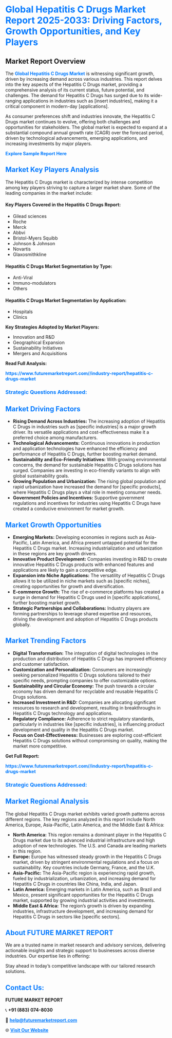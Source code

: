 <h1 style="color: #007BFF;">Global Hepatitis C Drugs Market Report 2025-2033: Driving Factors, Growth Opportunities, and Key Players</h1>

<section id="overview">
<h2>Market Report Overview</h2>
<p>The <a href="https://www.futuremarketreport.com//industry-report/hepatitis-c-drugs-market" style="color: #007BFF; text-decoration: none;"><strong>Global Hepatitis C Drugs Market</strong></a> is witnessing significant growth, driven by increasing demand across various industries. This report delves into the key aspects of the Hepatitis C Drugs market, providing a comprehensive analysis of its current status, future potential, and challenges. The demand for Hepatitis C Drugs has surged due to its wide-ranging applications in industries such as [insert industries], making it a critical component in modern-day [applications].</p>
<p>As consumer preferences shift and industries innovate, the Hepatitis C Drugs market continues to evolve, offering both challenges and opportunities for stakeholders. The global market is expected to expand at a substantial compound annual growth rate (CAGR) over the forecast period, driven by technological advancements, emerging applications, and increasing investments by major players.</p>
</section>

<section id="overview">
<p><a href="https://www.futuremarketreport.com//request-sample/reportId=77000" style="color: #007BFF; text-decoration: none;"><strong>Explore Sample Report Here</strong></a></p>
</section>

<section id="key-players">
<h2 style="color: #007BFF;">Market Key Players Analysis</h2>
<p>The Hepatitis C Drugs market is characterized by intense competition among key players striving to capture a larger market share. Some of the leading companies in the market include:</p>
<h4>Key Players Covered in the Hepatitis C Drugs Report:</h4>
<ul><li>Gilead sciences</li><li>Roche</li><li>Merck</li><li>Abbvi</li><li>Bristol-Myers Squibb</li><li>Johnson &amp; Johnson</li><li>Novartis</li><li>Glaxosmithkline</li></ul>
<h4>Hepatitis C Drugs Market Segmentation by Type:</h4>
<ul><li>Anti-Viral</li><li>Immuno-modulators</li><li>Others</li></ul>

<h4>Hepatitis C Drugs Market Segmentation by Application:</h4>
<ul><li>Hospitals</li><li>Clinics</li></ul>
<p><strong>Key Strategies Adopted by Market Players:</strong></p>
<ul>
<li>Innovation and R&D</li>
<li>Geographical Expansion</li>
<li>Sustainability Initiatives</li>
<li>Mergers and Acquisitions</li>
</ul>
</section>

<section>
<p><strong>Read Full Analysis: </strong></p><a href="https://www.futuremarketreport.com//industry-report/hepatitis-c-drugs-market" style="color: #007BFF; text-decoration: none;"><strong>https://www.futuremarketreport.com//industry-report/hepatitis-c-drugs-market</strong></a>
<h3 style="color: #007BFF;">Strategic Questions Addressed:</h3>
</section>

<section id="driving-factors">
<h2 style="color: #007BFF;">Market Driving Factors</h2>
<ul>
<li><strong>Rising Demand Across Industries:</strong> The increasing adoption of Hepatitis C Drugs in industries such as [specific industries] is a major growth driver. Its versatile applications and cost-effectiveness make it a preferred choice among manufacturers.</li>
<li><strong>Technological Advancements:</strong> Continuous innovations in production and application technologies have enhanced the efficiency and performance of Hepatitis C Drugs, further boosting market demand.</li>
<li><strong>Sustainability and Eco-Friendly Initiatives:</strong> With growing environmental concerns, the demand for sustainable Hepatitis C Drugs solutions has surged. Companies are investing in eco-friendly variants to align with global sustainability goals.</li>
<li><strong>Growing Population and Urbanization:</strong> The rising global population and rapid urbanization have increased the demand for [specific products], where Hepatitis C Drugs plays a vital role in meeting consumer needs.</li>
<li><strong>Government Policies and Incentives:</strong> Supportive government regulations and incentives for industries using Hepatitis C Drugs have created a conducive environment for market growth.</li>
</ul>
</section>

<section id="growth-opportunities">
<h2 style="color: #007BFF;">Market Growth Opportunities</h2>
<ul>
<li><strong>Emerging Markets:</strong> Developing economies in regions such as Asia-Pacific, Latin America, and Africa present untapped potential for the Hepatitis C Drugs market. Increasing industrialization and urbanization in these regions are key growth drivers.</li>
<li><strong>Innovative Product Development:</strong> Companies investing in R&D to create innovative Hepatitis C Drugs products with enhanced features and applications are likely to gain a competitive edge.</li>
<li><strong>Expansion into Niche Applications:</strong> The versatility of Hepatitis C Drugs allows it to be utilized in niche markets such as [specific niches], creating opportunities for growth and diversification.</li>
<li><strong>E-commerce Growth:</strong> The rise of e-commerce platforms has created a surge in demand for Hepatitis C Drugs used in [specific applications], further boosting market growth.</li>
<li><strong>Strategic Partnerships and Collaborations:</strong> Industry players are forming partnerships to leverage shared expertise and resources, driving the development and adoption of Hepatitis C Drugs products globally.</li>
</ul>
</section>

<section id="trending-factors">
<h2 style="color: #007BFF;">Market Trending Factors</h2>
<ul>
<li><strong>Digital Transformation:</strong> The integration of digital technologies in the production and distribution of Hepatitis C Drugs has improved efficiency and customer satisfaction.</li>
<li><strong>Customization and Personalization:</strong> Consumers are increasingly seeking personalized Hepatitis C Drugs solutions tailored to their specific needs, prompting companies to offer customizable options.</li>
<li><strong>Sustainability and Circular Economy:</strong> The push towards a circular economy has driven demand for recyclable and reusable Hepatitis C Drugs solutions.</li>
<li><strong>Increased Investment in R&D:</strong> Companies are allocating significant resources to research and development, resulting in breakthroughs in Hepatitis C Drugs technology and applications.</li>
<li><strong>Regulatory Compliance:</strong> Adherence to strict regulatory standards, particularly in industries like [specific industries], is influencing product development and quality in the Hepatitis C Drugs market.</li>
<li><strong>Focus on Cost-Effectiveness:</strong> Businesses are exploring cost-efficient Hepatitis C Drugs solutions without compromising on quality, making the market more competitive.</li>
</ul>
</section>

<section>
<p><strong>Get Full Report: </strong></p><a href="https://www.futuremarketreport.com//industry-report/hepatitis-c-drugs-market" style="color: #007BFF; text-decoration: none;"><strong>https://www.futuremarketreport.com//industry-report/hepatitis-c-drugs-market</strong></a>
<h3 style="color: #007BFF;">Strategic Questions Addressed:</h3>
</section>


<section id="regional-analysis">
<h2 style="color: #007BFF;">Market Regional Analysis</h2>
<p>The global Hepatitis C Drugs market exhibits varied growth patterns across different regions. The key regions analyzed in this report include North America, Europe, Asia-Pacific, Latin America, and the Middle East & Africa:</p>
<ul>
<li><strong>North America:</strong> This region remains a dominant player in the Hepatitis C Drugs market due to its advanced industrial infrastructure and high adoption of new technologies. The U.S. and Canada are leading markets in this region.</li>
<li><strong>Europe:</strong> Europe has witnessed steady growth in the Hepatitis C Drugs market, driven by stringent environmental regulations and a focus on sustainability. Key countries include Germany, France, and the U.K.</li>
<li><strong>Asia-Pacific:</strong> The Asia-Pacific region is experiencing rapid growth, fueled by industrialization, urbanization, and increasing demand for Hepatitis C Drugs in countries like China, India, and Japan.</li>
<li><strong>Latin America:</strong> Emerging markets in Latin America, such as Brazil and Mexico, present significant opportunities for the Hepatitis C Drugs market, supported by growing industrial activities and investments.</li>
<li><strong>Middle East & Africa:</strong> The region’s growth is driven by expanding industries, infrastructure development, and increasing demand for Hepatitis C Drugs in sectors like [specific sectors].</li>
</ul>
</section>

<footer>
<h2 style="color: #007BFF;">About FUTURE MARKET REPORT</h2>
<p>We are a trusted name in market research and advisory services, delivering actionable insights and strategic support to businesses across diverse industries. Our expertise lies in offering:</p>

<p>Stay ahead in today’s competitive landscape with our tailored research solutions.</p>

<h2 style="color: #007BFF;">Contact Us:</h2>
<p><strong>FUTURE MARKET REPORT</strong></p>
<p>📞 <strong>+91 (883) 074-8030</strong></p>
<p>📧 <strong><a href="mailto:help@futuremarketreport.com" style="color: #007BFF;">help@futuremarketreport.com</a></strong></p>
<p>🌐 <strong><a href="https://www.futuremarketreport.com/" style="color: #007BFF;">Visit Our Website</a></strong></p>
</footer>
